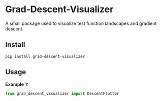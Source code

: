 # Grad-Descent-Visualizer
A small package used to visualize test function landscapes and gradient descent.

## Install
```shell-session
pip install grad-descent-visualizer
```

## Usage
**Example 1:**
```python
from grad_descent_visualizer import DescentPlotter
```

